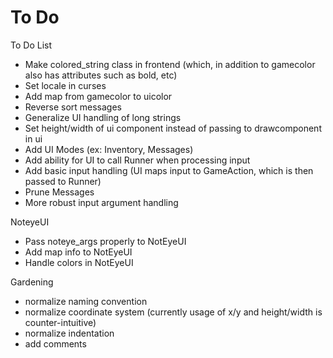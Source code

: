 To Do
======
To Do List

* Make colored_string class in frontend (which, in addition to gamecolor also has attributes such as bold, etc)
* Set locale in curses
* Add map from gamecolor to uicolor
* Reverse sort messages
* Generalize UI handling of long strings
* Set height/width of ui component instead of passing to drawcomponent in ui
* Add UI Modes (ex: Inventory, Messages)
* Add ability for UI to call Runner when processing input
* Add basic input handling (UI maps input to GameAction, which is then passed to Runner)
* Prune Messages
* More robust input argument handling

NoteyeUI

* Pass noteye_args properly to NotEyeUI
* Add map info to NotEyeUI
* Handle colors in NotEyeUI


Gardening

* normalize naming convention
* normalize coordinate system (currently usage of x/y and height/width is counter-intuitive)
* normalize indentation
* add comments
